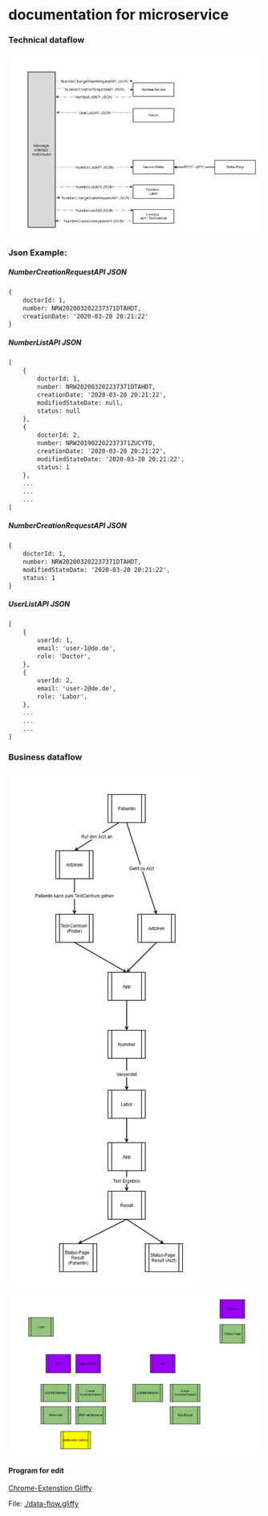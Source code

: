 # documentation for microservice

### Technical dataflow

![Data flows](./data-flow-3.png)


### Json Example:

##### NumberCreationRequestAPI JSON
```
{
	doctorId: 1,
	number: NRW202003202237371DTAHDT,
	creationDate: '2020-03-20 20:21:22'
}
```

##### NumberListAPI JSON

```
[
	{
		doctorId: 1,
		number: NRW202003202237371DTAHDT,
		creationDate: '2020-03-20 20:21:22',
		modifiedStateDate: null,
		status: null
	},
	{
		doctorId: 2,
		number: NRW201902202237371ZUCYTD,
		creationDate: '2020-03-20 20:21:22',
		modifiedStateDate: '2020-03-20 20:21:22',
		status: 1 
	},
    ...
    ...
    ...
]
```

##### NumberCreationRequestAPI JSON
```
{
	doctorId: 1,
	number: NRW202003202237371DTAHDT,
	modifiedStateDate: '2020-03-20 20:21:22',
	status: 1 
}
```

##### UserListAPI JSON
```
[
	{
		userId: 1,
		email: 'user-1@de.de',
		role: 'Doctor',
	},
	{
		userId: 2,
		email: 'user-2@de.de',
		role: 'Labor',
	},
    ...
    ...
    ...
]
```

### Business dataflow

![Business data flow 1](./data-flow-1.png)

![Business data flow 1](./data-flow-2.png)



#### Program for edit

[Chrome-Extenstion Gliffy](https://chrome.google.com/webstore/detail/gliffy-diagrams/bhmicilclplefnflapjmnngmkkkkpfad?utm_source=chrome-app-launcher-info-dialog)

File: [./data-flow.gliffy](https://raw.githubusercontent.com/football-betting/documentation/master/data-flow.gliffy)


